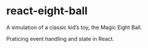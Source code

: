# react-eight-ball
A simulation of a classic kid’s toy, the Magic Eight Ball.

Praticing event handling and state in React. 
